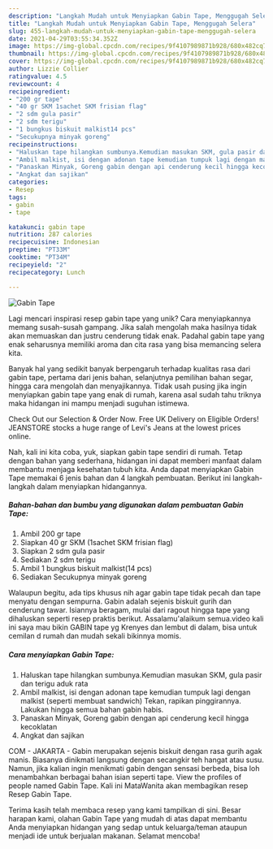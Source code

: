 ```yaml
---
description: "Langkah Mudah untuk Menyiapkan Gabin Tape, Menggugah Selera"
title: "Langkah Mudah untuk Menyiapkan Gabin Tape, Menggugah Selera"
slug: 455-langkah-mudah-untuk-menyiapkan-gabin-tape-menggugah-selera
date: 2021-04-29T03:55:34.352Z
image: https://img-global.cpcdn.com/recipes/9f4107989871b928/680x482cq70/gabin-tape-foto-resep-utama.jpg
thumbnail: https://img-global.cpcdn.com/recipes/9f4107989871b928/680x482cq70/gabin-tape-foto-resep-utama.jpg
cover: https://img-global.cpcdn.com/recipes/9f4107989871b928/680x482cq70/gabin-tape-foto-resep-utama.jpg
author: Lizzie Collier
ratingvalue: 4.5
reviewcount: 4
recipeingredient:
- "200 gr tape"
- "40 gr SKM 1sachet SKM frisian flag"
- "2 sdm gula pasir"
- "2 sdm terigu"
- "1 bungkus biskuit malkist14 pcs"
- "Secukupnya minyak goreng"
recipeinstructions:
- "Haluskan tape hilangkan sumbunya.Kemudian masukan SKM, gula pasir dan terigu aduk rata"
- "Ambil malkist, isi dengan adonan tape kemudian tumpuk lagi dengan malkist (seperti membuat sandwich) Tekan, rapikan pinggirannya. Lakukan hingga semua bahan gabin habis."
- "Panaskan Minyak, Goreng gabin dengan api cenderung kecil hingga kecoklatan"
- "Angkat dan sajikan"
categories:
- Resep
tags:
- gabin
- tape

katakunci: gabin tape 
nutrition: 287 calories
recipecuisine: Indonesian
preptime: "PT33M"
cooktime: "PT34M"
recipeyield: "2"
recipecategory: Lunch

---
```



![Gabin Tape](https://img-global.cpcdn.com/recipes/9f4107989871b928/680x482cq70/gabin-tape-foto-resep-utama.jpg)

Lagi mencari inspirasi resep gabin tape yang unik? Cara menyiapkannya memang susah-susah gampang. Jika salah mengolah maka hasilnya tidak akan memuaskan dan justru cenderung tidak enak. Padahal gabin tape yang enak seharusnya memiliki aroma dan cita rasa yang bisa memancing selera kita.

Banyak hal yang sedikit banyak berpengaruh terhadap kualitas rasa dari gabin tape, pertama dari jenis bahan, selanjutnya pemilihan bahan segar, hingga cara mengolah dan menyajikannya. Tidak usah pusing jika ingin menyiapkan gabin tape yang enak di rumah, karena asal sudah tahu triknya maka hidangan ini mampu menjadi suguhan istimewa.

Check Out our Selection &amp; Order Now. Free UK Delivery on Eligible Orders! JEANSTORE stocks a huge range of Levi&#39;s Jeans at the lowest prices online.


Nah, kali ini kita coba, yuk, siapkan gabin tape sendiri di rumah. Tetap dengan bahan yang sederhana, hidangan ini dapat memberi manfaat dalam membantu menjaga kesehatan tubuh kita. Anda dapat menyiapkan Gabin Tape memakai 6 jenis bahan dan 4 langkah pembuatan. Berikut ini langkah-langkah dalam menyiapkan hidangannya.

<!--inarticleads1-->

##### Bahan-bahan dan bumbu yang digunakan dalam pembuatan Gabin Tape:

1. Ambil 200 gr tape
1. Siapkan 40 gr SKM (1sachet SKM frisian flag)
1. Siapkan 2 sdm gula pasir
1. Sediakan 2 sdm terigu
1. Ambil 1 bungkus biskuit malkist(14 pcs)
1. Sediakan Secukupnya minyak goreng


Walaupun begitu, ada tips khusus nih agar gabin tape tidak pecah dan tape menyatu dengan sempurna. Gabin adalah sejenis biskuit gurih dan cenderung tawar. Isiannya beragam, mulai dari ragout hingga tape yang dihaluskan seperti resep praktis berikut. Assalamu&#39;alaikum semua.video kali ini saya mau bikin GABIN tape yg Krenyes dan lembut di dalam, bisa untuk cemilan d rumah dan mudah sekali bikinnya momis. 

<!--inarticleads2-->

##### Cara menyiapkan Gabin Tape:

1. Haluskan tape hilangkan sumbunya.Kemudian masukan SKM, gula pasir dan terigu aduk rata
1. Ambil malkist, isi dengan adonan tape kemudian tumpuk lagi dengan malkist (seperti membuat sandwich) Tekan, rapikan pinggirannya. Lakukan hingga semua bahan gabin habis.
1. Panaskan Minyak, Goreng gabin dengan api cenderung kecil hingga kecoklatan
1. Angkat dan sajikan


COM - JAKARTA - Gabin merupakan sejenis biskuit dengan rasa gurih agak manis. Biasanya dinikmati langsung dengan secangkir teh hangat atau susu. Namun, jika kalian ingin menikmati gabin dengan sensasi berbeda, bisa loh menambahkan berbagai bahan isian seperti tape. View the profiles of people named Gabin Tape. Kali ini MataWanita akan membagikan resep Resep Gabin Tape. 

Terima kasih telah membaca resep yang kami tampilkan di sini. Besar harapan kami, olahan Gabin Tape yang mudah di atas dapat membantu Anda menyiapkan hidangan yang sedap untuk keluarga/teman ataupun menjadi ide untuk berjualan makanan. Selamat mencoba!
